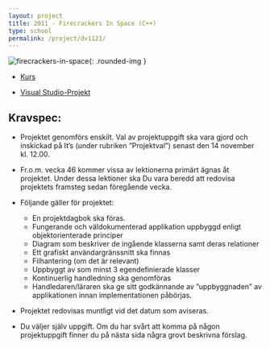 ```yaml
---
layout: project
title: 2011 - Firecrackers In Space (C++)
type: school
permalink: /project/dv1121/
---
```


![firecrackers-in-space](/files/images/firecrackers_in_space.png){: .rounded-img }

- [Kurs](/courses/dv1121)

- [Visual Studio-Projekt](//dropbox.com/s/45j9jn29r227d0u/MemeGame.rar)

Kravspec:
---

- Projektet genomförs enskilt.
Val av projektuppgift ska vara gjord och inskickad på It’s (under
rubriken ”Projektval”) senast den 14 november kl. 12.00.

- Fr.o.m. vecka 46 kommer vissa av lektionerna primärt ägnas åt
projektet. Under dessa lektioner ska Du vara beredd att redovisa
projektets framsteg sedan föregående vecka.

-  Följande gäller för projektet:
	- En projektdagbok ska föras.
	- Fungerande och väldokumenterad applikation uppbyggd enligt
objektorienterade principer
	- Diagram som beskriver de ingående klasserna samt deras
relationer
	- Ett grafiskt användargränssnitt ska finnas
	- Filhantering (om det är relevant)
	- Uppbyggt av som minst 3 egendefinierade klasser
	- Kontinuerlig handledning ska genomföras
	- Handledaren/läraren ska ge sitt godkännande av ”uppbyggnaden”
av applikationen innan implementationen påbörjas.

- Projektet redovisas muntligt vid det datum som aviseras.

- Du väljer själv uppgift. Om du har svårt att komma på någon
projektuppgift finner du på nästa sida några grovt beskrivna förslag.
